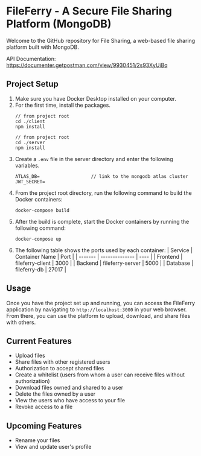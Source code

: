 # FileFerry - A Secure File Sharing Platform (MongoDB)

Welcome to the GitHub repository for File Sharing, a web-based file sharing platform built with MongoDB.

API Documentation: https://documenter.getpostman.com/view/9930451/2s93XyUiBq

## Project Setup
1. Make sure you have Docker Desktop installed on your computer.
2. For the first time, install the packages.
    ```
   // from project root
   cd ./client
   npm install
   
   // from project root
   cd ./server
   npm install
   ```
3. Create a `.env` file in the server directory and enter the following variables.
    ```
    ATLAS_DB=                   // link to the mongodb atlas cluster
    JWT_SECRET=
    ```
3. From the project root directory, run the following command to build the Docker containers:
    ```
    docker-compose build
    ```
4. After the build is complete, start the Docker containers by running the following command:
    ```
    docker-compose up
    ```
5. The following table shows the ports used by each container:
    | Service | Container Name | Port |
    | ------- | -------------- | ---- |
    | Frontend | fileferry-client | 3000 |
    | Backend | fileferry-server | 5000 |
    | Database | fileferry-db | 27017 |

## Usage
Once you have the project set up and running, you can access the FileFerry application by navigating to `http://localhost:3000` in your web browser. From there, you can use the platform to upload, download, and share files with others.

## Current Features
- Upload files
- Share files with other registered users
- Authorization to accept shared files
- Create a whitelist (users from whom a user can receive files without authorization)
- Download files owned and shared to a user
- Delete the files owned by a user
- View the users who have access to your file
- Revoke access to a file
## Upcoming Features
- Rename your files
- View and update user's profile
